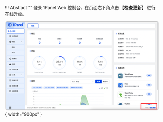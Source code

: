 
!!! Abstract ""
	登录 1Panel Web 控制台，在页面右下角点击 **【检查更新】** 进行在线升级。

![img.png](./检查更新.png){ width="900px" }